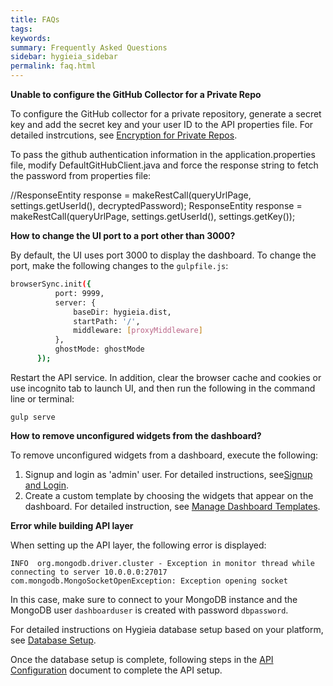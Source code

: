 ```yaml
---
title: FAQs
tags:
keywords:
summary: Frequently Asked Questions 
sidebar: hygieia_sidebar
permalink: faq.html
---
```


**Unable to configure the GitHub Collector for a Private Repo**

To configure the GitHub collector for a private repository, generate a secret key and add the secret key and your user ID to the API properties file. For detailed instrcutions, see [Encryption for Private Repos](#encryption-for-private-repos).

To pass the github authentication information in the application.properties file, modify DefaultGitHubClient.java and force the response string to fetch the password from properties file:

//ResponseEntity<String> response = makeRestCall(queryUrlPage, settings.getUserId(), decryptedPassword);
ResponseEntity<String> response = makeRestCall(queryUrlPage, settings.getUserId(), settings.getKey());

**How to change the UI port to a port other than 3000?**

By default, the UI uses port 3000 to display the dashboard. To change the port, make the following changes to the `gulpfile.js`:

```bash
browserSync.init({
          port: 9999,
          server: {
              baseDir: hygieia.dist,
              startPath: '/',
              middleware: [proxyMiddleware]
          },
          ghostMode: ghostMode
      });
```

Restart the API service. In addition, clear the browser cache and cookies or use incognito tab to launch UI, and then run the following in the command line or terminal:

```
gulp serve
```
 
**How to remove unconfigured widgets from the dashboard?**

To remove unconfigured widgets from a dashboard, execute the following:

1. Signup and login as 'admin' user. For detailed instructions, see[Signup and Login](signup.md).
2. Create a custom template by choosing the widgets that appear on the dashboard. For detailed instruction, see [Manage Dashboard Templates](signup.html#manage-dashboard-templates).

**Error while building API layer**

When setting up the API layer, the following error is displayed:

```
INFO  org.mongodb.driver.cluster - Exception in monitor thread while connecting to server 10.0.0.0:27017
com.mongodb.MongoSocketOpenException: Exception opening socket
```

In this case, make sure to connect to your MongoDB instance and the MongoDB user `dashboarduser` is created with password `dbpassword`. 

For detailed instructions on Hygieia database setup based on your platform, see [Database Setup](database.md).

Once the database setup is complete, following steps in the [API Configuration](api.md) document to complete the API setup.
